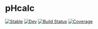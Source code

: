 # pHcalc

[![Stable](https://img.shields.io/badge/docs-stable-blue.svg)](https://tp2750.github.io/pHcalc.jl/stable)
[![Dev](https://img.shields.io/badge/docs-dev-blue.svg)](https://tp2750.github.io/pHcalc.jl/dev)
[![Build Status](https://github.com/tp2750/pHcalc.jl/actions/workflows/CI.yml/badge.svg?branch=main)](https://github.com/tp2750/pHcalc.jl/actions/workflows/CI.yml?query=branch%3Amain)
[![Coverage](https://codecov.io/gh/tp2750/pHcalc.jl/branch/main/graph/badge.svg)](https://codecov.io/gh/tp2750/pHcalc.jl)
